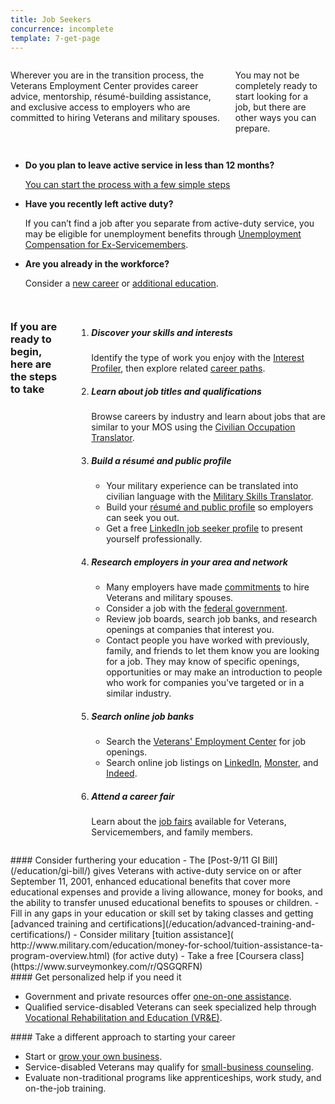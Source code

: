 ```yaml
---
title: Job Seekers
concurrence: incomplete
template: 7-get-page
---
```



<div class="main interior" role="main" markdown="0">
<div class="section one" markdown="0">
<div class="row" markdown="0">
<div class="small-12 medium-9 columns left"  markdown="1">

Wherever you are in the transition process, the Veterans Employment Center provides career advice, mentorship, résumé-building assistance, and exclusive access to employers who are committed to hiring Veterans and military spouses.

You may not be completely ready to start looking for a job, but there are other ways you can prepare. 

</div>

<div class="small-12 medium-9 columns left"  markdown="1">

- **Do you plan to leave active service in less than 12 months?**
  
  [You can start the process with a few simple steps](/employment/job-seekers/less-than-one-year)

- **Have you recently left active duty?**
  
  If you can’t find a job after you separate from active-duty service, you may be eligible for unemployment benefits through [Unemployment Compensation for Ex-Servicemembers](/employment/job-seekers/unemployment-support).

- **Are you already in the workforce?**
  
  Consider a [new career](/employment/job-seekers/search_jobs) or [additional education](https://www.vets.gov/education/gi-bill/).

</div>

</div>
</div>

<div class="row" markdown="0">
<div class="small-12 columns divider margin top"  markdown="1">

### If you are ready to begin, here are the steps to take

<ol class="process">
<li class="step one wow fadeIn animated">

<div markdown="1">

##### Discover your skills and interests
Identify the type of work you enjoy with the [Interest Profiler](/employment/job-seekers/interest-profiler), then explore related [career paths](https://www.mynextmove.org/).

</div>

</li>

<li class="step two wow fadeIn animated">

<div markdown="1">

##### Learn about job titles and qualifications
Browse careers by industry and learn about jobs that are similar to your MOS using the [Civilian Occupation Translator](/employment/job-seekers/skills-translator).

</div>

</li>

<li class="step three wow fadeIn animated">

<div markdown="1">

##### Build a résumé and public profile

- Your military experience can be translated into civilian language with the [Military Skills Translator](/employment/job-seekers/skills-translator).
- Build your [résumé and public profile](/employment/job-seekers/create-resume) so employers can seek you out.
- Get a free [LinkedIn job seeker profile](https://veterans.linkedin.com/) to present yourself professionally.

</div>

</li>

<li class="step four wow fadeIn animated">

<div markdown="1">

##### Research employers in your area and network 

- Many employers have made [commitments](/employment/commitments) to hire Veterans and military spouses.
- Consider a job with the [federal government](/employment/job-seekers/federal-employment).
- Review job boards, search job banks, and research openings at companies that interest you.
- Contact people you have worked with previously, family, and friends to let them know you are looking for a job. They may know of specific openings, opportunities or may make an introduction to people who work for companies you've targeted or in a similar industry.

</div>

</li>

<li class="step five wow fadeIn animated">

<div markdown="1">


##### Search online job banks

- Search the [Veterans' Employment Center](/employment/job-seekers/search_jobs) for job openings.
- Search online job listings on [LinkedIn](http://www.linkedin.com/), [Monster](http://www.monster.com/), and [Indeed](http://www.indeed.com/).
</div>

</li>

<li class="step six wow fadeIn animated">

<div markdown="1">

##### Attend a career fair
Learn about the [job fairs](/employment/job-seekers/career-fairs) available for Veterans, Servicemembers, and family members.

</div>

</div>

</div>

</li>

</ol>

<div class="call-out" markdown="1">
#### Consider furthering your education
- The [Post-9/11 GI Bill](/education/gi-bill/) gives Veterans with active-duty service on or after September 11, 2001, enhanced educational benefits that cover more educational expenses and provide a living allowance, money for books, and the ability to transfer unused educational benefits to spouses or children.
- Fill in any gaps in your education or skill set by taking classes and getting  [advanced training and certifications](/education/advanced-training-and-certifications/)
- Consider military [tuition assistance]( http://www.military.com/education/money-for-school/tuition-assistance-ta-program-overview.html) (for active duty)
- Take a free [Coursera class](https://www.surveymonkey.com/r/QSGQRFN)

</div>

<div class="call-out" markdown="1">
#### Get personalized help if you need it

- Government and private resources offer [one-on-one assistance](/employment/job-seekers/one-on-one).
- Qualified service-disabled Veterans can seek specialized help through [Vocational Rehabilitation and Education (VR&E)](http://www.benefits.va.gov/vocrehab/index.asp).

</div>

<div class="call-out" markdown="1">
#### Take a different approach to starting your career 

- Start or [grow your own business](/employment/job-seekers/start/counseling). 
- Service-disabled Veterans may qualify for [small-business counseling](/employment/job-seekers/service-disabled).
- Evaluate non-traditional programs like apprenticeships, work study, and on-the-job training.

</div>

</div>
</div>
</div>
